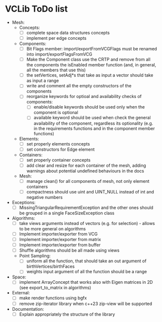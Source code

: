 # VCLib ToDo list

- Mesh:
  - Concepts:
    - [ ] complete space data structures concepts
    - [ ] implement per edge concepts
  - Components:
    - [ ] Bit Flags member: import/exportFromVCGFlags must be renamed into import/exportFlagsFromVCG
    - [ ] Make the Component class use the CRTP and remove from all the components the isEnabled member function 
          (and, in general, all the members that use this)
    - [ ] the setVertices, setAdj*s that take as input a vector should take as input a range
    - [ ] write and comment all the empty constructors of the components
    - [ ] reorganize keywords for optioal and availability checks of components:
      - [ ] enable/disable keywords should be used only when the component is optional
      - [ ] available keyword should be used when check the general availability of the component, regardless its optionality
            (e.g. in the requirements functions and in the component member functions)
  - Elements:
    - [ ] set properly elements concepts
    - [ ] set constructors for Edge element
  - Containers:
    - [ ] set properly container concepts
    - [ ] add clear and resize for each container of the mesh, adding warnings about potential undefined behaviours in the docs
  - Mesh:
    - [ ] manage clean() for all components of mesh, not only element containers
    - [ ] compactness should use uint and UINT_NULL instead of int and negative numbers 
- Exceptions:
  - [ ] MissingTriangularRequirementException and the other ones should be grouped in a single FaceSizeException class
- Algorithms:
  - [ ] take views arguments instead of vectors (e.g. for selection) - allows to be more general on algorithms
  - [ ] Implement importer/exporter from VCG
  - [ ] Implement importer/exporter from matrix
  - [ ] Implement importer/exporter from buffer
  - [ ] Shuffle algorithms should be all made using views
  - Point Sampling:
    - [ ] uniform all the function, that should take an out argument of birthVertices/birthFaces
    - [ ] weights input argument of all the function should be a range
- Space:
  - [ ] implement ArrayConcept that works also with Eigen matrices in 2D (see export_to_matrix in algorithms)
- External:
  - [ ] make render functions using bgfx
  - [ ] remove zip-iterator library when c++23 zip-view will be supported
- Documentation:
  - [ ] Explain appropriately the structure of the library
